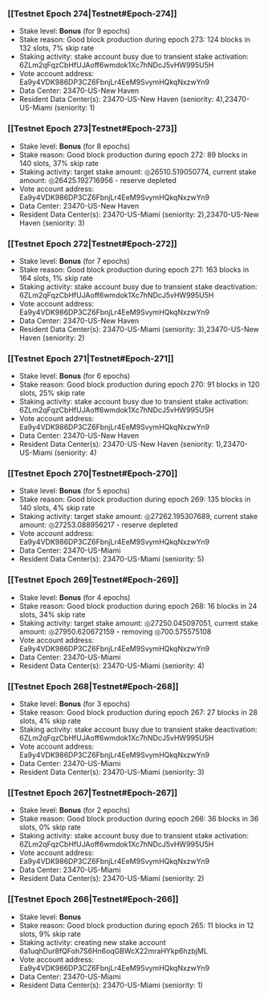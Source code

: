### [[Testnet Epoch 274|Testnet#Epoch-274]]
* Stake level: **Bonus** (for 9 epochs)
* Stake reason: Good block production during epoch 273: 124 blocks in 132 slots, 7% skip rate
* Staking activity: stake account busy due to transient stake activation: 6ZLm2qFqzCbHfUJAoff6wmdok1Xc7hNDcJ5vHW995U5H
* Vote account address: Ea9y4VDK986DP3CZ6FbnjLr4EeM9SvymHQkqNxzwYn9
* Data Center: 23470-US-New Haven
* Resident Data Center(s): 23470-US-New Haven (seniority: 4),23470-US-Miami (seniority: 1)
### [[Testnet Epoch 273|Testnet#Epoch-273]]
* Stake level: **Bonus** (for 8 epochs)
* Stake reason: Good block production during epoch 272: 89 blocks in 140 slots, 37% skip rate
* Staking activity: target stake amount: ◎26510.519050774, current stake amount: ◎26425.192716956 - reserve depleted
* Vote account address: Ea9y4VDK986DP3CZ6FbnjLr4EeM9SvymHQkqNxzwYn9
* Data Center: 23470-US-New Haven
* Resident Data Center(s): 23470-US-Miami (seniority: 2),23470-US-New Haven (seniority: 3)
### [[Testnet Epoch 272|Testnet#Epoch-272]]
* Stake level: **Bonus** (for 7 epochs)
* Stake reason: Good block production during epoch 271: 163 blocks in 164 slots, 1% skip rate
* Staking activity: stake account busy due to transient stake deactivation: 6ZLm2qFqzCbHfUJAoff6wmdok1Xc7hNDcJ5vHW995U5H
* Vote account address: Ea9y4VDK986DP3CZ6FbnjLr4EeM9SvymHQkqNxzwYn9
* Data Center: 23470-US-New Haven
* Resident Data Center(s): 23470-US-Miami (seniority: 3),23470-US-New Haven (seniority: 2)
### [[Testnet Epoch 271|Testnet#Epoch-271]]
* Stake level: **Bonus** (for 6 epochs)
* Stake reason: Good block production during epoch 270: 91 blocks in 120 slots, 25% skip rate
* Staking activity: stake account busy due to transient stake activation: 6ZLm2qFqzCbHfUJAoff6wmdok1Xc7hNDcJ5vHW995U5H
* Vote account address: Ea9y4VDK986DP3CZ6FbnjLr4EeM9SvymHQkqNxzwYn9
* Data Center: 23470-US-New Haven
* Resident Data Center(s): 23470-US-New Haven (seniority: 1),23470-US-Miami (seniority: 4)
### [[Testnet Epoch 270|Testnet#Epoch-270]]
* Stake level: **Bonus** (for 5 epochs)
* Stake reason: Good block production during epoch 269: 135 blocks in 140 slots, 4% skip rate
* Staking activity: target stake amount: ◎27262.195307689, current stake amount: ◎27253.088956217 - reserve depleted
* Vote account address: Ea9y4VDK986DP3CZ6FbnjLr4EeM9SvymHQkqNxzwYn9
* Data Center: 23470-US-Miami
* Resident Data Center(s): 23470-US-Miami (seniority: 5)
### [[Testnet Epoch 269|Testnet#Epoch-269]]
* Stake level: **Bonus** (for 4 epochs)
* Stake reason: Good block production during epoch 268: 16 blocks in 24 slots, 34% skip rate
* Staking activity: target stake amount: ◎27250.045097051, current stake amount: ◎27950.620672159 - removing ◎700.575575108
* Vote account address: Ea9y4VDK986DP3CZ6FbnjLr4EeM9SvymHQkqNxzwYn9
* Data Center: 23470-US-Miami
* Resident Data Center(s): 23470-US-Miami (seniority: 4)
### [[Testnet Epoch 268|Testnet#Epoch-268]]
* Stake level: **Bonus** (for 3 epochs)
* Stake reason: Good block production during epoch 267: 27 blocks in 28 slots, 4% skip rate
* Staking activity: stake account busy due to transient stake deactivation: 6ZLm2qFqzCbHfUJAoff6wmdok1Xc7hNDcJ5vHW995U5H
* Vote account address: Ea9y4VDK986DP3CZ6FbnjLr4EeM9SvymHQkqNxzwYn9
* Data Center: 23470-US-Miami
* Resident Data Center(s): 23470-US-Miami (seniority: 3)
### [[Testnet Epoch 267|Testnet#Epoch-267]]
* Stake level: **Bonus** (for 2 epochs)
* Stake reason: Good block production during epoch 266: 36 blocks in 36 slots, 0% skip rate
* Staking activity: stake account busy due to transient stake activation: 6ZLm2qFqzCbHfUJAoff6wmdok1Xc7hNDcJ5vHW995U5H
* Vote account address: Ea9y4VDK986DP3CZ6FbnjLr4EeM9SvymHQkqNxzwYn9
* Data Center: 23470-US-Miami
* Resident Data Center(s): 23470-US-Miami (seniority: 2)
### [[Testnet Epoch 266|Testnet#Epoch-266]]
* Stake level: **Bonus**
* Stake reason: Good block production during epoch 265: 11 blocks in 12 slots, 9% skip rate
* Staking activity: creating new stake account 6a1uqhDur8fQFoh7S6Hn6oqGBWcX22mraHYkp6hzbjML
* Vote account address: Ea9y4VDK986DP3CZ6FbnjLr4EeM9SvymHQkqNxzwYn9
* Data Center: 23470-US-Miami
* Resident Data Center(s): 23470-US-Miami (seniority: 1)